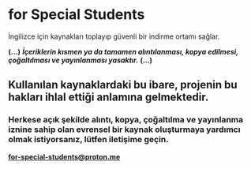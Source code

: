 # for Special Students

İngilizce için kaynakları toplayıp güvenli bir indirme ortamı sağlar.


**(...)**
**_İçeriklerin kısmen ya da tamamen alıntılanması, kopya edilmesi, çoğaltılması ve yayınlanması yasaktır._**
**(...)**


## Kullanılan kaynaklardaki bu ibare, projenin bu hakları ihlal ettiği anlamına gelmektedir.
### Herkese açık şekilde alıntı, kopya, çoğaltılma ve yayınlanma iznine sahip olan evrensel bir kaynak oluşturmaya yardımcı olmak istiyorsanız, lütfen iletişime geçin.

**for-special-students@proton.me**
